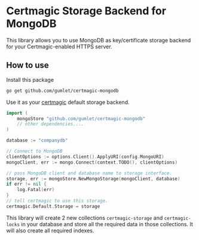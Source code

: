 # Certmagic Storage Backend for MongoDB

This library allows you to use MongoDB as key/certificate storage backend for your Certmagic-enabled HTTPS server.

## How to use

Install this package

```sh
go get github.com/gumlet/certmagic-mongodb

```

Use it as your [certmagic](https://github.com/caddyserver/certmagic) default storage backend.

```go
import (
    mongoStore "github.com/gumlet/certmagic-mongodb"
    // other dependencies....
)

database := "companydb"

// Connect to MongoDB
clientOptions := options.Client().ApplyURI(config.MongoURI)
mongoClient, err := mongo.Connect(context.TODO(), clientOptions)

// pass MongoDB client and database name to storage interface.
storage, err := mongoStore.NewMongoStorage(mongoClient, database)
if err != nil {
    log.Fatal(err)
}
// tell certmagic to use this storage.
certmagic.Default.Storage = storage

```

This library will create 2 new collections `certmagic-storage` and `certmagic-locks` in your database and store all the required data in those collections. It will also create all required indexes.

